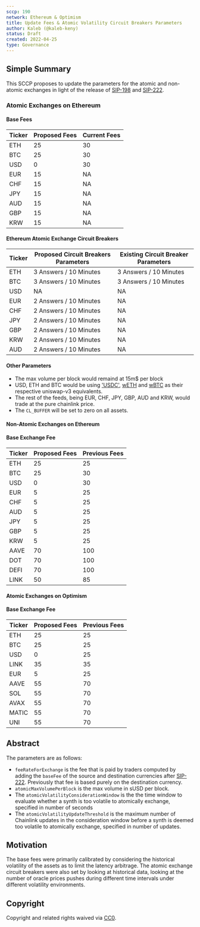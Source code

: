 ```yaml
---
sccp: 190
network: Ethereum & Optimism
title: Update Fees & Atomic Volatility Circuit Breakers Parameters 
author: Kaleb (@kaleb-keny)
status: Draft
created: 2022-04-25
type: Governance
---
```


## Simple Summary

<!--"If you can't explain it simply, you don't understand it well enough." Provide a simplified and layman-accessible explanation of the SCCP.-->

This SCCP proposes to update the parameters for the atomic and non-atomic exchanges in light of the release of [SIP-198](https://sips.synthetix.io/sips/sip-198/) and [SIP-222](https://sips.synthetix.io/sips/sip-222/).

### Atomic Exchanges on Ethereum

#### Base Fees

| **Ticker** 	| **Proposed Fees** 	| **Current Fees** 	|
|------------	|-------------------	|------------------	|
| ETH        	| 25                	| 30               	|
| BTC        	| 25                	| 30               	|
| USD        	| 0                 	| 30               	|
| EUR        	| 15                	| NA               	|
| CHF        	| 15                	| NA               	|
| JPY        	| 15                	| NA               	|
| AUD        	| 15                	| NA               	|
| GBP        	| 15                	| NA               	|
| KRW        	| 15                	| NA               	|

#### Ethereum Atomic Exchange Circuit Breakers

| **Ticker** 	| **Proposed Circuit Breakers Parameters** 	| **Existing Circuit Breaker Parameters** 	|
|------------	|------------------------------------------	|-----------------------------------------	|
| ETH        	| 3 Answers / 10 Minutes                   	| 3 Answers / 10 Minutes                  	|
| BTC        	| 3 Answers / 10 Minutes                   	| 3 Answers / 10 Minutes                  	|
| USD        	| NA                                       	| NA                                      	|
| EUR        	| 2 Answers / 10 Minutes                   	| NA                                      	|
| CHF        	| 2 Answers / 10 Minutes                   	| NA                                      	|
| JPY        	| 2 Answers / 10 Minutes                   	| NA                                      	|
| GBP        	| 2 Answers / 10 Minutes                   	| NA                                      	|
| KRW        	| 2 Answers / 10 Minutes                   	| NA                                      	|
| AUD        	| 2 Answers / 10 Minutes                   	| NA                                      	|


#### Other Parameters

- The max volume per block would remaind at 15m$ per block
- USD, ETH and BTC would be using ['USDC'](https://etherscan.io/token/0xa0b86991c6218b36c1d19d4a2e9eb0ce3606eb48), [wETH](https://etherscan.io/token/0xc02aaa39b223fe8d0a0e5c4f27ead9083c756cc2) and [wBTC](https://etherscan.io/token/0x2260fac5e5542a773aa44fbcfedf7c193bc2c599) as their respective uniswap-v3 equivalents. 
- The rest of the feeds, being EUR, CHF, JPY, GBP, AUD and KRW, would trade at the pure chainlink price.
- The `CL_BUFFER` will be set to zero on all assets.

#### Non-Atomic Exchanges on Ethereum

#### Base Exchange Fee

| **Ticker** 	| **Proposed Fees** 	| **Previous Fees** 	|
|------------	|-------------------	|-------------------	|
| ETH        	| 25                	| 25                	|
| BTC        	| 25                	| 30                	|
| USD        	| 0                 	| 30                	|
| EUR        	| 5                 	| 25                	|
| CHF        	| 5                 	| 25                	|
| AUD        	| 5                 	| 25                	|
| JPY        	| 5                 	| 25                	|
| GBP        	| 5                 	| 25                	|
| KRW        	| 5                 	| 25                	|
| AAVE       	| 70                	| 100               	|
| DOT        	| 70                	| 100               	|
| DEFI       	| 70                	| 100               	|
| LINK       	| 50                	| 85                	|

#### Atomic Exchanges on Optimism

#### Base Exchange Fee

| **Ticker** 	| **Proposed Fees** 	| **Previous Fees** 	|
|------------	|-------------------	|-------------------	|
| ETH        	| 25                	| 25                	|
| BTC        	| 25                	| 25                	|
| USD        	| 0                 	| 25                	|
| LINK       	| 35                	| 35                	|
| EUR        	| 5                 	| 25                	|
| AAVE       	| 55                	| 70                	|
| SOL        	| 55                	| 70                	|
| AVAX       	| 55                	| 70                	|
| MATIC      	| 55                	| 70                	|
| UNI        	| 55                	| 70                	|

## Abstract

<!--A short (~200 word) description of the variable change proposed.-->

The parameters are as follows:

- `feeRateForExchange` is the fee that is paid by traders computed by adding the `baseFee` of the source and destination currencies after [SIP-222](https://sips.synthetix.io/sips/sip-222/).  Previously that fee is based purely on the destination currency.
- `atomicMaxVolumePerBlock` is the max volume in sUSD per block.
- The `atomicVolatilityConsiderationWindow` is the the time window to evaluate whether a synth is too volatile to atomically exchange, specified in number of seconds
- The `atomicVolatilityUpdateThreshold` is the maximum number of Chainlink updates in the consideration window before a synth is deemed too volatile to atomically exchange, specified in number of updates.

## Motivation

<!--The motivation is critical for SCCPs that want to update variables within Synthetix. It should clearly explain why the existing variable is not incentive aligned. SCCP submissions without sufficient motivation may be rejected outright.-->

The base fees were primarily calibrated by considering the historical volatility of the assets as to limit the latency arbitrage. The atomic exchange circuit breakers were also set by looking at historical data, looking at the number of oracle prices pushes during different time intervals under different volatility environments.

## Copyright

Copyright and related rights waived via [CC0](https://creativecommons.org/publicdomain/zero/1.0/).
